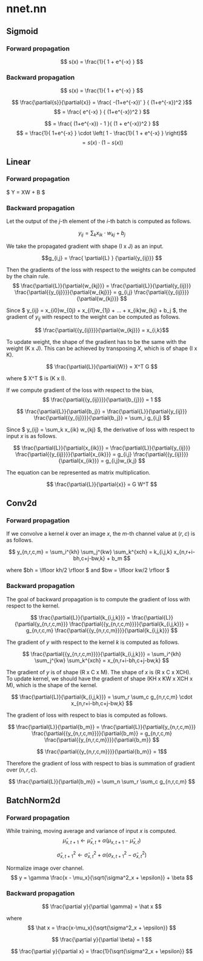 # nnet.nn

## Sigmoid
### Forward propagation
$$ s(x) = \frac{1}{ 1 + e^{-x} } $$

### Backward propagation
$$ s(x) = \frac{1}{ 1 + e^{-x} } $$

$$ \frac{\partial{s}}{\partial{x}} = \frac{ -(1+e^{-x})' } { (1+e^{-x})^2 }$$
$$ = \frac{ e^{-x} } { (1+e^{-x})^2 } $$

$$ = \frac{ (1+e^{-x}) - 1 }{ (1 + e^{-x})^2 } $$
$$ = \frac{1}{ 1+e^{-x} } \cdot \left( 1 - \frac{1}{ 1 + e^{-x} }  \right)$$
$$ = s(x) \cdot (1 - s(x)) $$


## Linear
### Forward propagation
$ Y = XW + B $

### Backward propagation
Let the output of the $j$-th element of the $i$-th batch is computed as follows.

$$ y_{ij} = \sum_k {x_{ik} \cdot w_{kj}} + b_j $$

We take the propagated gradient with shape (I x J) as an input.

$$g_{i,j} = \frac{ \partial{L} } {\partial{y_{ij}}} $$

Then the gradients of the loss with respect to the weights can be computed by the chain rule.
$$ \frac{\partial{L}}{\partial{w_{kj}}} = \frac{\partial{L}}{\partial{y_{ij}}} \frac{\partial{{y_{ij}}}}{\partial{w_{kj}}} = g_{i,j} \frac{\partial{{y_{ij}}}}{\partial{w_{kj}}} $$



Since $ y_{ij} = x_{i0}w_{0j} + x_{i1}w_{1j} + ... + x_{ik}w_{kj} + b_j $, the gradient of $y_{ij}$ with respect to the weight can be computed as follows.

$$ \frac{\partial{{y_{ij}}}}{\partial{w_{kj}}} = x_{i,k}$$


To update weight, the shape of the gradient has to be the same with the weight (K x J). This can be achieved by transposing $X$, which is of shape (I x K).

$$ \frac{\partial{L}}{\partial{W}} = X^T G $$

where $ X^T $ is (K x I).


If we compute gradient of the loss with respect to the bias,
$$ \frac{\partial{{y_{ij}}}}{\partial{b_{j}}} = 1 $$

$$ \frac{\partial{L}}{\partial{b_j}} = \frac{\partial{L}}{\partial{y_{ij}}} \frac{\partial{{y_{ij}}}}{\partial{b_j}} = \sum_i g_{i,j} $$

Since $ y_{ij} = \sum_k x_{ik} w_{kj} $,  the derivative of loss with respect to input $x$ is as follows.

$$ \frac{\partial{L}}{\partial{x_{ik}}} = \frac{\partial{L}}{\partial{y_{ij}}} \frac{\partial{{y_{ij}}}}{\partial{x_{ik}}} = g_{i,j} \frac{\partial{{y_{ij}}}}{\partial{x_{ik}}} = g_{i,j}w_{k,j} $$

The equation can be represented as matrix multiplication.

$$ \frac{\partial{L}}{\partial{x}} = G W^T $$

## Conv2d

### Forward propagation
If we convolve a kernel $k$ over an image $x$, the $m$-th channel value at $(r,c)$ is as follows.

$$ y_{n,r,c,m} = \sum_i^{kh} \sum_j^{kw} \sum_k^{xch} = k_{i,j,k} x_{n,r+i-bh,c+j-bw,k} + b_m $$

where $bh = \lfloor kh/2 \rfloor $ and $bw = \lfloor kw/2 \rfloor $

### Backward propagation

The goal of backward propagation is to compute the gradient of loss with respect to the kernel.

$$ \frac{\partial{L}}{\partial{k_{i,j,k}}} = \frac{\partial{L}}{\partial{y_{n,r,c,m}}} \frac{\partial{{y_{n,r,c,m}}}}{\partial{k_{i,j,k}}} = g_{n,r,c,m} \frac{\partial{{y_{n,r,c,m}}}}{\partial{k_{i,j,k}}} $$

The gradient of $y$ with respect to the kernel $k$ is computed as follows.

$$ \frac{\partial{{y_{n,r,c,m}}}}{\partial{k_{i,j,k}}} =  \sum_i^{kh} \sum_j^{kw} \sum_k^{xch} = x_{n,r+i-bh,c+j-bw,k} $$


The gradient of $y$ is of shape (R x C x M). The shape of $x$ is (R x C x XCH). To update kernel, we should have the gradient of shape (KH x KW x XCH x M), which is the shape of the kernel. 

$$ \frac{\partial{L}}{\partial{k_{i,j,k}}} = \sum_r \sum_c g_{n,r,c,m} \cdot x_{n,r+i-bh,c+j-bw,k} $$


The gradient of loss with respect to bias is computed as follows.

$$ \frac{\partial{L}}{\partial{b_m}} = \frac{\partial{L}}{\partial{y_{n,r,c,m}}} \frac{\partial{{y_{n,r,c,m}}}}{\partial{b_m}} = g_{n,r,c,m} \frac{\partial{{y_{n,r,c,m}}}}{\partial{b_m}} $$


$$ \frac{\partial{{y_{n,r,c,m}}}}{\partial{b_m}} = 1$$

Therefore the gradient of loss with respect to bias is summation of gradient over $(n, r, c)$.

$$ \frac{\partial{L}}{\partial{b_m}} = \sum_n \sum_r \sum_c g_{n,r,c,m} $$



## BatchNorm2d
### Forward propagation


While training, moving average and variance of input $x$ is computed.
$$ \hat\mu_{x,t+1} \leftarrow \hat\mu_{x,t} + \alpha \left( \mu_{x, t+1} - \hat\mu_{x,t} \right) $$

$$ \hat\sigma^2_{x,t+1} \leftarrow \hat\sigma^2_{x,t} + \alpha \left( \sigma^2_{x, t+1} - \hat\sigma^2_{x,t} \right) $$

Normalize image over channel.
$$ y = \gamma \frac{x - \mu_x}{\sqrt{\sigma^2_x + \epsilon}} + \beta $$


### Backward propagation
$$ \frac{\partial y}{\partial \gamma} = \hat x $$

where 
$$ \hat x = \frac{x-\mu_x}{\sqrt{\sigma^2_x + \epsilon}} $$


$$ \frac{\partial y}{\partial \beta} = 1 $$

$$ \frac{\partial y}{\partial x} = \frac{1}{\sqrt{\sigma^2_x + \epsilon}} $$




